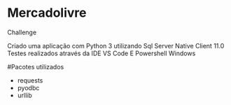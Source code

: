 # Mercadolivre
Challenge


Criado uma aplicação com Python 3 utilizando Sql Server Native Client 11.0
Testes realizados através da IDE VS Code E Powershell Windows

#Pacotes utilizados

- requests
- pyodbc
- urllib
